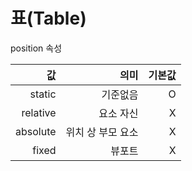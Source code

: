# 표(Table)

position 속성  
  
값 | 의미 | 기본값
--: | --: | --:
static | 기준없음 | O
relative | 요소 자신 | X
absolute | 위치 상 부모 요소 | X
fixed | 뷰포트 | X


